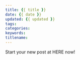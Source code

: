 ```yaml
---
title: {{ title }}
date: {{ date }}
updated: {{ updated }}
tags:
categories:
keywords:
titlename:
---
```

Start your new post at HERE now!  